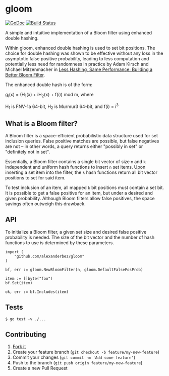 # gloom


[![GoDoc](https://godoc.org/github.com/alexanderbez/gloom?status.svg)](https://godoc.org/github.com/alexanderbez/gloom)
[![Build Status](https://travis-ci.org/alexanderbez/gloom.svg?branch=master)](https://travis-ci.org/alexanderbez/gloom)

A simple and intuitive implementation of a Bloom filter using enhanced double
hashing.

Within gloom, enhanced double hashing is used to set bit positions. The choice
for double hashing was shown to be effective without any loss in the asymptotic
false positive probability, leading to less computation and potentially less
need for randomness in practice by Adam Kirsch and Michael Mitzenmacher in
[Less Hashing, Same Performance: Building a Better Bloom Filter](http://citeseerx.ist.psu.edu/viewdoc/download;jsessionid=AF0A7F109B5F97C758DD773942A1054F?doi=10.1.1.152.579&rep=rep1&type=pdf).

The enhanced double hash is of the form:

g<sub>i</sub>(x) = (H<sub>1</sub>(x) + iH<sub>2</sub>(x) + f(i)) mod m, where

H<sub>1</sub>
is FNV-1a 64-bit, H<sub>2</sub> is Murmur3 64-bit, and f(i) = i<sup>3</sup>


## What is a Bloom filter?

A Bloom filter is a space-efficient probabilistic data structure used for set
inclusion queries. False positive matches are possible, but false negatives are
not – in other words, a query returns either "possibly in set" or "definitely
not in set".

Essentially, a Bloom filter contains a single bit vector of size `m` and `k`
independent and uniform hash functions to insert `n` set items. Upon inserting
a set item into the filter, the `k` hash functions return all bit vector positions
to set for said item.

To test inclusion of an item, all mapped `k` bit positions must contain a set
bit. It is possible to get a false positive for an item, but under a desired
and given probability. Although Bloom filters allow false positives, the
space savings often outweigh this drawback.

## API

To initialize a Bloom filter, a given set size and desired false positive
probability is needed. The size of the bit vector and the number of hash functions
to use is determined by these parameters. 

```golang
import (
   	"github.com/alexanderbez/gloom"
)

bf, err := gloom.NewBloomFilter(n, gloom.DefaultFalsePosProb)

item := []byte("foo")
bf.Set(item)

ok, err := bf.Includes(item)
```

## Tests

```shell
$ go test -v ./...
```

## Contributing

1. [Fork it](https://github.com/alexanderbez/gloom/fork)
2. Create your feature branch (`git checkout -b feature/my-new-feature`)
3. Commit your changes (`git commit -m 'Add some feature'`)
4. Push to the branch (`git push origin feature/my-new-feature`)
5. Create a new Pull Request
